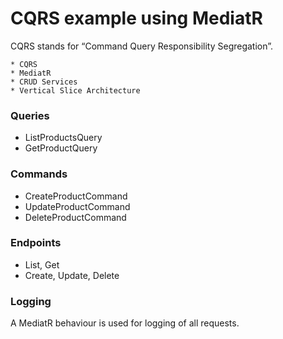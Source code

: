 # CQRS example using MediatR
CQRS stands for “Command Query Responsibility Segregation”.

    * CQRS
    * MediatR
    * CRUD Services
    * Vertical Slice Architecture

### Queries
* ListProductsQuery
* GetProductQuery

### Commands
* CreateProductCommand
* UpdateProductCommand
* DeleteProductCommand

### Endpoints
* List, Get
* Create, Update, Delete

### Logging
A MediatR behaviour is used for logging of all requests.
